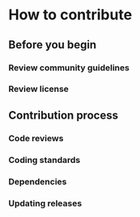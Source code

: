 # How to contribute

## Before you begin

### Review community guidelines

### Review license

## Contribution process

### Code reviews

### Coding standards

### Dependencies

### Updating releases

